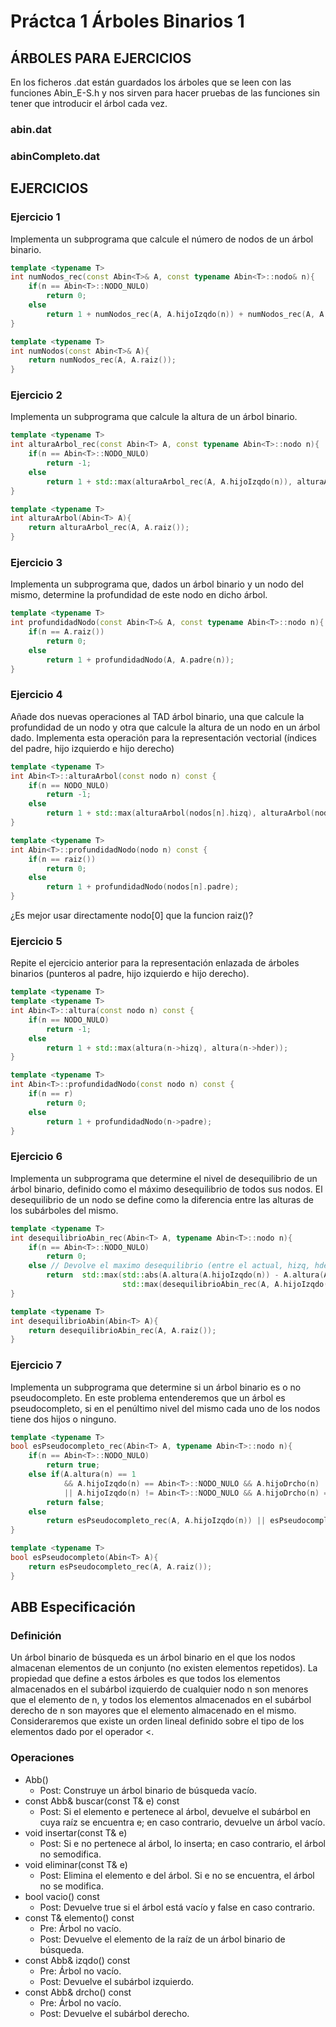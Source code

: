 
# Práctca 1 Árboles Binarios 1

## ÁRBOLES PARA EJERCICIOS

En los ficheros .dat están guardados los árboles que se leen con las funciones Abin_E-S.h y nos sirven para hacer pruebas de las funciones sin tener que introducir el árbol cada vez.

### abin.dat

### abinCompleto.dat

## EJERCICIOS

### Ejercicio 1

Implementa un subprograma que calcule el número de nodos de un árbol binario.

```cpp
template <typename T>
int numNodos_rec(const Abin<T>& A, const typename Abin<T>::nodo& n){
    if(n == Abin<T>::NODO_NULO)
        return 0;
    else
        return 1 + numNodos_rec(A, A.hijoIzqdo(n)) + numNodos_rec(A, A.hijoDrcho(n));
}

template <typename T>
int numNodos(const Abin<T>& A){
    return numNodos_rec(A, A.raiz());
}
```

### Ejercicio 2

Implementa un subprograma que calcule la altura de un árbol binario.

```cpp
template <typename T>
int alturaArbol_rec(const Abin<T> A, const typename Abin<T>::nodo n){
    if(n == Abin<T>::NODO_NULO)
        return -1;
    else
        return 1 + std::max(alturaArbol_rec(A, A.hijoIzqdo(n)), alturaArbol_rec(A, A.hijoDrcho(n)));
}

template <typename T>
int alturaArbol(Abin<T> A){
    return alturaArbol_rec(A, A.raiz());
}
```

### Ejercicio 3

Implementa un subprograma que, dados un árbol binario y un nodo del mismo, determine
la profundidad de este nodo en dicho árbol.

```cpp
template <typename T>
int profundidadNodo(const Abin<T>& A, const typename Abin<T>::nodo n){
    if(n == A.raiz())
        return 0;
    else
        return 1 + profundidadNodo(A, A.padre(n));
}
```

### Ejercicio 4

Añade dos nuevas operaciones al TAD árbol binario, una que calcule la profundidad de un nodo y otra que calcule la altura de un nodo en un árbol dado. Implementa esta operación para la representación vectorial (índices del padre, hijo izquierdo e hijo derecho)

```cpp
template <typename T>
int Abin<T>::alturaArbol(const nodo n) const {
    if(n == NODO_NULO)
        return -1;
    else
        return 1 + std::max(alturaArbol(nodos[n].hizq), alturaArbol(nodos[n].hder));
}

template <typename T>
int Abin<T>::profundidadNodo(nodo n) const {
    if(n == raiz())
        return 0;
    else
        return 1 + profundidadNodo(nodos[n].padre);
}
```

¿Es mejor usar directamente nodo[0] que la funcion raiz()?

### Ejercicio 5

Repite el ejercicio anterior para la representación enlazada de árboles binarios (punteros al padre, hijo izquierdo e hijo derecho).

```cpp
template <typename T>
template <typename T>
int Abin<T>::altura(const nodo n) const {
    if(n == NODO_NULO)
        return -1;
    else
        return 1 + std::max(altura(n->hizq), altura(n->hder));
}

template <typename T>
int Abin<T>::profundidadNodo(const nodo n) const {
    if(n == r)
        return 0;
    else
        return 1 + profundidadNodo(n->padre);
}
```

### Ejercicio 6

Implementa un subprograma que determine el nivel de desequilibrio de un árbol binario, definido como el máximo desequilibrio de todos sus nodos.
El desequilibrio de un nodo se define como la diferencia entre las alturas de los subárboles del mismo.

```cpp
template <typename T>
int desequilibrioAbin_rec(Abin<T> A, typename Abin<T>::nodo n){
    if(n == Abin<T>::NODO_NULO)
        return 0;
    else // Devolve el maximo desequilibrio (entre el actual, hizq, hder)
        return  std::max(std::abs(A.altura(A.hijoIzqdo(n)) - A.altura(A.hijoDrcho(n))),
                         std::max(desequilibrioAbin_rec(A, A.hijoIzqdo(n)), desequilibrioAbin_rec(A, A.hijoDrcho(n))));
}

template <typename T>
int desequilibrioAbin(Abin<T> A){
    return desequilibrioAbin_rec(A, A.raiz());
}
```

### Ejercicio 7

Implementa un subprograma que determine si un árbol binario es o no pseudocompleto.
En este problema entenderemos que un árbol es pseudocompleto, si en el penúltimo nivel
del mismo cada uno de los nodos tiene dos hijos o ninguno.

```cpp
template <typename T>
bool esPseudocompleto_rec(Abin<T> A, typename Abin<T>::nodo n){
    if(n == Abin<T>::NODO_NULO)
        return true;
    else if(A.altura(n) == 1 
            && A.hijoIzqdo(n) == Abin<T>::NODO_NULO && A.hijoDrcho(n) != Abin<T>::NODO_NULO
            || A.hijoIzqdo(n) != Abin<T>::NODO_NULO && A.hijoDrcho(n) == Abin<T>::NODO_NULO)
        return false;
    else
        return esPseudocompleto_rec(A, A.hijoIzqdo(n)) || esPseudocompleto_rec(A, A.hijoDrcho(n));
}

template <typename T>
bool esPseudocompleto(Abin<T> A){
    return esPseudocompleto_rec(A, A.raiz());
}
```

## ABB Especificación

### Definición

Un árbol binario de búsqueda es un árbol binario en el que los nodos almacenan elementos de un conjunto (no existen elementos repetidos). La propiedad que define a estos árboles es que todos los elementos almacenados en el subárbol izquierdo de cualquier nodo n son menores que el elemento de n, y todos los elementos almacenados en el subárbol derecho de n son mayores que el elemento almacenado en el mismo.
Consideraremos que existe un orden lineal definido sobre el tipo de los elementos dado por el operador <.

### Operaciones

- Abb()
  - Post: Construye un árbol binario de búsqueda vacío.
- const Abb& buscar(const T& e) const
  - Post: Si el elemento e pertenece al árbol, devuelve el subárbol en cuya raíz se encuentra e; en caso contrario, devuelve un árbol vacío.  
- void insertar(const T& e)
  - Post: Si e no pertenece al árbol, lo inserta; en caso contrario,   el árbol no semodifica.
- void eliminar(const T& e)
  - Post: Elimina el elemento e del árbol. Si e no se encuentra, el árbol no se modifica.
- bool vacio() const
  - Post: Devuelve true si el árbol está vacío y false en caso contrario.
- const T& elemento() const
  - Pre: Árbol no vacío.
  - Post: Devuelve el elemento de la raíz de un árbol binario de búsqueda.
- const Abb& izqdo() const
  - Pre: Árbol no vacío.  
  - Post: Devuelve el subárbol izquierdo.
- const Abb& drcho() const
  - Pre: Árbol no vacío.  
  - Post: Devuelve el subárbol derecho. 